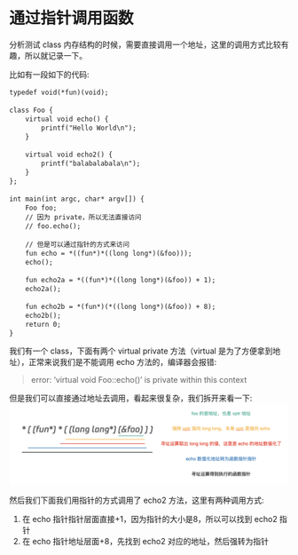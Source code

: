 # 通过指针调用函数
分析测试 class 内存结构的时候，需要直接调用一个地址，这里的调用方式比较有趣，所以就记录一下。

比如有一段如下的代码:  
```
typedef void(*fun)(void);

class Foo {
    virtual void echo() {
        printf("Hello World\n");
    }

    virtual void echo2() {
        printf("balabalabala\n");
    }
};

int main(int argc, char* argv[]) {
    Foo foo;
    // 因为 private，所以无法直接访问
    // foo.echo();

    // 但是可以通过指针的方式来访问
    fun echo = *((fun*)*((long long*)(&foo)));
    echo();

    fun echo2a = *((fun*)*((long long*)(&foo)) + 1);
    echo2a();

    fun echo2b = *(fun*)(*((long long*)(&foo)) + 8);
    echo2b();
    return 0;
}
```
我们有一个 class，下面有两个 virtual private 方法（virtual 是为了方便拿到地址），正常来说我们是不能调用 echo 方法的，编译器会报错:  
> error: ‘virtual void Foo::echo()’ is private within this context

但是我们可以直接通过地址去调用，看起来很复杂，我们拆开来看一下:  
![./assets/4.png](./assets/4.png)  

然后我们下面我们用指针的方式调用了 echo2 方法，这里有两种调用方式:  
1. 在 echo 指针指针层面直接+1，因为指针的大小是8，所以可以找到 echo2 指针
2. 在 echo 指针地址层面+8，先找到 echo2 对应的地址，然后强转为指针